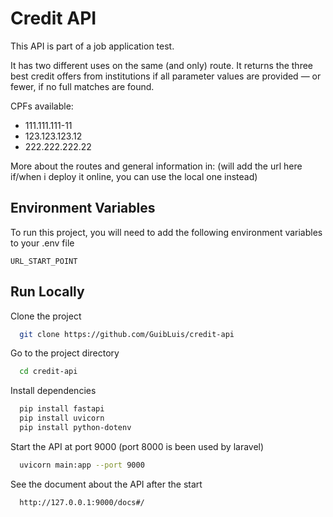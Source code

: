 
# Credit API

This API is part of a job application test. 

It has two different uses on the same (and only) route. It returns the three best credit offers from institutions if all parameter values are provided — or fewer, if no full matches are found.

CPFs available:
* 111.111.111-11 
* 123.123.123.12 
* 222.222.222.22

More about the routes and general information in: (will add the url here if/when i deploy it online, you can use the local one instead)

## Environment Variables

To run this project, you will need to add the following environment variables to your .env file

`URL_START_POINT`


## Run Locally

Clone the project

```bash
  git clone https://github.com/GuibLuis/credit-api
```

Go to the project directory

```bash
  cd credit-api
```

Install dependencies

```bash
  pip install fastapi
  pip install uvicorn
  pip install python-dotenv
```

Start the API at port 9000 (port 8000 is been used by laravel)

```bash
  uvicorn main:app --port 9000
```

See the document about the API after the start

```bash
  http://127.0.0.1:9000/docs#/
```
